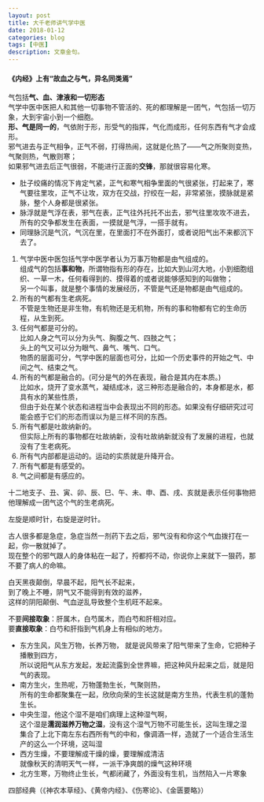 ```yaml
---
layout: post
title: 大千老师讲气学中医
date: 2018-01-12
categories: blog
tags: [中医]
description: 文章金句。
---
```


#### 《内经》上有“故血之与气，异名同类焉”
气包括**气、血、津液和一切形态**<br>
气学中医中医把人和其他一切事物不管活的、死的都理解是一团气，气包括一切万象，大到宇宙小到一个细胞。<br>
**形、气是同一的**，气依附于形，形受气的指挥，气化而成形，任何东西有气才会成形。<br>
邪气进去与正气相争，正气不弱，打得热闹，这就是化热了——气之所聚则变热，气聚则热，气散则寒；<br>
如果邪气进去后正气很弱，不能进行正面的**交锋**，那就很容易化寒。
- 肚子绞痛的情况下肯定气紧，正气和寒气相争里面的气很紧张，打起来了，寒气要往里攻，正气不让攻，双方在交战，拧绞在一起，非常紧张，摸脉就是紧脉，整个人身都是很紧张。
- 脉浮就是气浮在表，邪气在表，正气往外托托不出去，邪气往里攻攻不进去，所有的交争都发生在表面，一摸就是气浮，一搭手就有。
- 同理脉沉是气沉，气沉在里，在里面打不在外面打，或者说阳气出不来都沉下去了。

<p>
  </p>
  
1. 气学中医中医包括气学中医学者认为万事万物都是由气组成的。<br>
组成气的包括**事和物**，所谓物指有形的存在，比如大到山河大地，小到细胞组织、一草一木，任何看得到的、摸得着的或者说能够感知到的叫做物；<br>
另一个叫事，就是整个事情的发展经历，不管是气还是物都是由气组成的。<br>
2. 所有的气都有生老病死。<br>
不管是生物还是非生物，有机物还是无机物，所有的事和物都有它的生命历程，从生到死。
3. 任何气都是可分的。<br>
比如人身之气可以分为头气、胸腹之气、四肢之气；<br>
头上的气又可以分为眼气、鼻气、嘴气、口气。<br>
物质的层面可分，气学中医的层面也可分，比如一个历史事件的开始之气、中间之气、结束之气。<br>
4. 所有的气都是融合的。(可分是气的外在表现，融合是其内在本质。)<br>
比如水，烧开了变水蒸气，凝结成冰，这三种形态是融合的，本身都是水，都具有水的某些性质，<br>
但由于处在某个状态和进程当中会表现出不同的形态。如果没有仔细研究过可能会惑于它们的形态而误以为是三样不同的东西。
5. 所有气都是吐故纳新的。<br>
但实际上所有的事物都在吐故纳新，没有吐故纳新就没有了发展的进程，也就没有了生老病死。
6. 所有气内部都是运动的。运动的实质就是升降开合。
7. 所有气都是有感受的。
8. 气之间都是有感应的。

十二地支子、丑、寅、卯、辰、巳、午、未、申、酉、戌、亥就是表示任何事物把他理解成一团气这个气的生老病死。


左旋是顺时针，右旋是逆时针。


古人很多都是急症，急症当然一剂药下去之后，邪气没有和你这个气血拨打在一起，你一散就掉了。<br>
现在整个的邪气跟人的身体粘在一起了，捋都捋不动，你说你上来就下一狠药，那不要了病人的命嘛。


白天黑夜颠倒，早晨不起，阳气长不起来，<br>
到了晚上不睡，阴气又不能得到有效的滋养，<br>
这样的阴阳颠倒、气血逆乱导致整个生机旺不起来。


不要**间接取象**：肝属木，白芍属木，而白芍和肝相对应。<br>
要**直接取象**：白芍和肝指到气机身上有相似的地方。<br>


- 东方生风，风生万物，长养万物，
就是说风带来了阳气带来了生命，它把种子播散到四方，<br>
所以说阳气从东方发起，发起流露到全世界嘛，把这种风升起来之后，就是阳气的表现。<br>
- 南方生火，生热呢，万物蓬勃生长，气聚则热，<br>
所有的生命都聚集在一起，欣欣向荣的生长这就是南方生热，代表生机的蓬勃生长。
- 中央生湿，他这个湿不是咱们病理上这种湿气啊，<br>
这个湿是**濡润滋养万物之湿**，没有这个湿气万物不可能生长，这叫生理之湿<br>
集合了上北下南左东右西所有气的中和，像调酒一样，造就了一个适合生活生产的这么一个环境，这叫湿
- 西方生燥，不要理解成干燥的燥，要理解成清洁<br>
就像秋天的清明天气一样，一派干净爽朗的燥气这种环境
- 北方生寒，万物终止生长，气都闭藏了，外面没有生机，当然陷入一片寒象












四部经典（《神农本草经》、《黄帝内经》、《伤寒论》、《金匮要略》）

